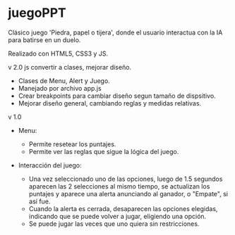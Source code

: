 # juegoPPT

Clásico juego 'Piedra, papel o tijera', donde el usuario interactua con la IA para batirse en un duelo.

Realizado con HTML5, CSS3 y JS.

v 2.0
js convertir a clases, mejorar diseño.

 - Clases de Menu, Alert y Juego.
 - Manejado por archivo app.js
 - Crear breakpoints para cambiar diseño segun tamaño de dispsitivo.
 - Mejorar diseño general, cambiando reglas y medidas relativas.

v 1.0

- Menu:
  
  - Permite resetear los puntajes.
  - Permite ver las reglas que sigue la lógica del juego.

- Interacción del juego:
  
  - Una vez seleccionado uno de las opciones, luego de 1.5 segundos aparecen las 2 selecciones al mismo tiempo, se actualizan los puntajes y aparece una alerta anunciando al ganador, o "Empate", si así fue.
  - Cuando la alerta es cerrada, desaparecen las opciones elegidas, indicando que se puede volver a jugar, eligiendo una opción.
  - Se puede jugar las veces que uno quiera sin restricciones.
